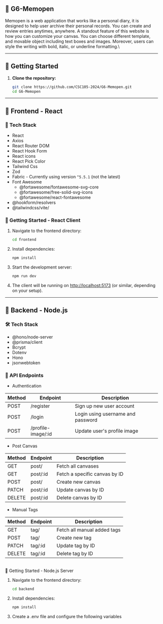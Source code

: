 ## :pushpin: G6-Memopen

Memopen is a web application that works like a personal diary, it is designed to help user archive their personal records. You can create and review entries anytimes, anywhere. A standout feature of this website is how you can customize your canvas. You can choose different template, and movable object including text boxes and images. Moreover, users can style the writing with bold, italic, or underline formatting.\

---

## :rocket: Getting Started

1. **Clone the repository:**
   ```bash
   git clone https://github.com/CSC105-2024/G6-Memopen.git
   cd G6-Memopen
   ```
---
## :hammer: Frontend - React
### :wrench: Tech Stack

- React
- Axios
- React Router DOM
- React Hook Form
- React icons
- React Pick Color
- Tailwind Css
- Zod
- Fabric - Currently using version ```^5.5.1``` (not the latest)
- Font Awesome
  - @fortawesome/fontawesome-svg-core
  - @fortawesome/free-solid-svg-icons
  - @fortawesome/react-fontawesome
- @hookform/resolvers
- @tailwindcss/vite/

### :rocket:  Getting Started - React Client
1. Navigate to the frontend directory:
   ```bash
   cd frontend
   ```
2. Install dependencies:
   ```bash
   npm install
   ```
3. Start the development server:
   ```bash
   npm run dev
   ```
4. The client will be running on [http://localhost:5173](http://localhost:5173) (or similar, depending on your setup).
---
## :wrench: Backend - Node.js

### :hammer_and_wrench: Tech Stack

- @hono/node-server
- @prisma/client
- Bcrypt
- Dotenv
- Hono
- jsonwebtoken

### :electric_plug: API Endpoints
- Authentication
  
|Method|Endpoint |Description                |
|------|---------|---------------------------|
|POST  |/register| Sign up new user account  |
|POST  |/login| Login using username and password  |
|POST  |/profile-image/:id| Update user's profile image  |
- Post Canvas

|Method|Endpoint |Description                |
|------|---------|---------------------------|
|GET  |post/| Fetch all canvases  |
|GET  |post/:id| Fetch a specific canvas by ID |
|POST  |post/| Create new canvas |
|PATCH  |post/:id| Update canvas by ID |
|DELETE  |post/:id| Delete canvas by ID |

- Manual Tags

|Method|Endpoint |Description                |
|------|---------|---------------------------|
|GET  |tag/| Fetch all manual added tags  |
|POST  |tag/| Create new tag |
|PATCH  |tag/:id| Update tag by ID |
|DELETE  |tag/:id| Delete tag by ID |

\
:rocket: Getting Started - Node.js Server
1. Navigate to the frontend directory:
   ```bash
   cd backend
   ```
2. Install dependencies:
   ```bash
   npm install
   ```
3. Create a .env file and configure the following variables


